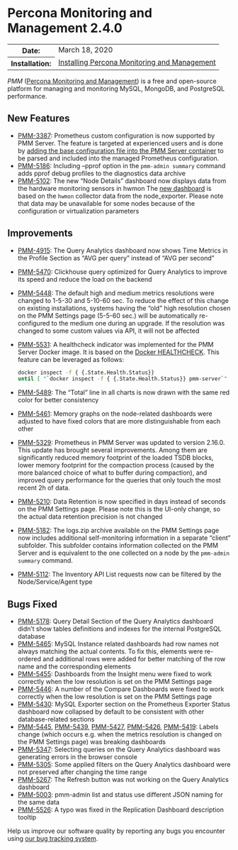 # Percona Monitoring and Management 2.4.0

<table class="docutils field-list" frame="void" rules="none">
  <colgroup>
    <col class="field-name">
    <col class="field-body">
  </colgroup>
  <tbody valign="top">
    <tr class="field-odd field">
      <th class="field-name">Date:</th>
      <td class="field-body">March 18, 2020</td>
    </tr>
    <tr class="field-even field">
      <th class="field-name">Installation:</th>
      <td class="field-body">
        <a class="reference external" href="{{quickstart}}">Installing Percona Monitoring and Management</a></td>
    </tr>
  </tbody>
</table>

*PMM* ([Percona Monitoring and Management](../)) is a free and open-source platform for managing and monitoring MySQL, MongoDB, and PostgreSQL performance.

## New Features
* [PMM-3387](https://jira.percona.com/browse/PMM-3387): Prometheus custom configuration is now supported by PMM Server. The feature is targeted at experienced users and is done by [adding the base configuration file into the PMM Server container](../faq.md#how-to-use-a-custom-prometheus-configuration-file-inside-of-a-pmm-server) to be parsed and included into the managed Prometheus configuration.
* [PMM-5186](https://jira.percona.com/browse/PMM-5186): Including –pprof option in the `pmm-admin summary` command adds pprof debug profiles to the diagnostics data archive
* [PMM-5102](https://jira.percona.com/browse/PMM-5102): The new “Node Details” dashboard now displays data from the hardware monitoring sensors in hwmon The [new dashboard](../details/dashboards/dashboard-node-temperature-details.md) is based on the `hwmon` collector data from the node_exporter. Please note that data may be unavailable for some nodes because of the configuration or virtualization parameters

## Improvements
* [PMM-4915](https://jira.percona.com/browse/PMM-4915): The Query Analytics dashboard now shows Time Metrics in the Profile Section as “AVG per query” instead of “AVG per second”
* [PMM-5470](https://jira.percona.com/browse/PMM-5470): Clickhouse query optimized for Query Analytics to improve its speed and reduce the load on the backend
* [PMM-5448](https://jira.percona.com/browse/PMM-5448): The default high and medium metrics resolutions were changed to 1-5-30 and 5-10-60 sec. To reduce the effect of this change on existing installations, systems having the “old” high resolution chosen on the PMM Settings page (5-5-60 sec.) will be automatically re-configured to the medium one during an upgrade. If the resolution was changed to some custom values via API, it will not be affected
* [PMM-5531](https://jira.percona.com/browse/PMM-5531): A healthcheck indicator was implemented for the PMM Server Docker image. It is based on the [Docker HEALTHCHECK](https://docs.docker.com/engine/details/builder/#healthcheck). This feature can be leveraged as follows:

    ```sh
    docker inspect -f { {.State.Health.Status}}
    until [ "`docker inspect -f { {.State.Health.Status}} pmm-server`" == "healthy" ]; do sleep 1; done
    ```

* [PMM-5489](https://jira.percona.com/browse/PMM-5489): The “Total” line in all charts is now drawn with the same red color for better consistency
* [PMM-5461](https://jira.percona.com/browse/PMM-5461): Memory graphs on the node-related dashboards were adjusted to have fixed colors that are more distinguishable from each other
* [PMM-5329](https://jira.percona.com/browse/PMM-5329): Prometheus in PMM Server was updated to version 2.16.0. This update has brought several improvements. Among them are significantly reduced memory footprint of the loaded TSDB blocks, lower memory footprint for the compaction process (caused by the more balanced choice of what to buffer during compaction), and improved query performance for the queries that only touch the most recent 2h of data.
* [PMM-5210](https://jira.percona.com/browse/PMM-5210): Data Retention is now specified in days instead of seconds on the PMM Settings page. Please note this is the UI-only change, so the actual data retention precision is not changed
* [PMM-5182](https://jira.percona.com/browse/PMM-5182): The logs.zip archive available on the PMM Settings page now includes additional self-monitoring information in a separate “client” subfolder. This subfolder contains information collected on the PMM Server and is equivalent to the one collected on a node by the `pmm-admin summary` command.
* [PMM-5112](https://jira.percona.com/browse/PMM-5112): The Inventory API List requests now can be filtered by the Node/Service/Agent type

## Bugs Fixed
* [PMM-5178](https://jira.percona.com/browse/PMM-5178): Query Detail Section of the Query Analytics dashboard didn’t show tables definitions and indexes for the internal PostgreSQL database
* [PMM-5465](https://jira.percona.com/browse/PMM-5465): MySQL Instance related dashboards had row names not always matching the actual contents. To fix this, elements were re-ordered and additional rows were added for better matching of the row name and the corresponding elements
* [PMM-5455](https://jira.percona.com/browse/PMM-5455): Dashboards from the Insight menu were fixed to work correctly when the low resolution is set on the PMM Settings page
* [PMM-5446](https://jira.percona.com/browse/PMM-5446): A number of the Compare Dashboards were fixed to work correctly when the low resolution is set on the PMM Settings page
* [PMM-5430](https://jira.percona.com/browse/PMM-5430): MySQL Exporter section on the Prometheus Exporter Status dashboard now collapsed by default to be consistent with other database-related sections
* [PMM-5445](https://jira.percona.com/browse/PMM-5445), [PMM-5439](https://jira.percona.com/browse/PMM-5439), [PMM-5427](https://jira.percona.com/browse/PMM-5427), [PMM-5426](https://jira.percona.com/browse/PMM-5426), [PMM-5419](https://jira.percona.com/browse/PMM-5419): Labels change (which occurs e.g. when the metrics resolution is changed on the PMM Settings page) was breaking dashboards
* [PMM-5347](https://jira.percona.com/browse/PMM-5347): Selecting queries on the Query Analytics dashboard was generating errors in the browser console
* [PMM-5305](https://jira.percona.com/browse/PMM-5305): Some applied filters on the Query Analytics dashboard were not preserved after changing the time range
* [PMM-5267](https://jira.percona.com/browse/PMM-5267): The Refresh button was not working on the Query Analytics dashboard
* [PMM-5003](https://jira.percona.com/browse/PMM-5003): pmm-admin list and status use different JSON naming for the same data
* [PMM-5526](https://jira.percona.com/browse/PMM-5526): A typo was fixed in the Replication Dashboard description tooltip

Help us improve our software quality by reporting any bugs you encounter using [our bug tracking system](https://jira.percona.com/secure/Dashboard.jspa).
